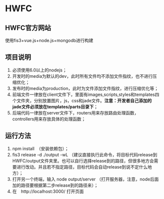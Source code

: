 # HWFC
## HWFC官方网站

使用fis3+vue.js+node.js+mongodb进行构建

## 项目说明
1. 必须使用6.0以上的nodejs；
2. 开发时的media为默认的dev，此时所有文件均不添加文件指纹，也不进行压缩优化；
3. 发布时的media为production，此时为文件添加文件指纹，进行压缩优化等；
4. 前端文件一律放在client文件下，里面有images,scripts,styles和templates四个文件夹，分别放置图片，js，css和jade文件。**注意：开发者自己添加的jade文件必须放在templates/parts目录下**；
5. 后端代码一律放在server文件下，routers用来存放路由处理函数，controllers用来存放具体的处理函数；

## 运行方法
1. npm install　（安装依赖包）；
2. fis3 release -d ./output -wL   （建议直接执行此命令，将目标代码release到HWFC/output文件夹里。也可以自行选择release到的路径，但很多地方会需要进行改动。并且若不指定路径，目标代码会自动release到说不定什么地方）；
3. 打开另一个终端，输入   node output/server    （打开服务器，注意，node后面加的路径要根据第二步release到的路径来）；
4. 在　http://localhost:3000/  打开页面
